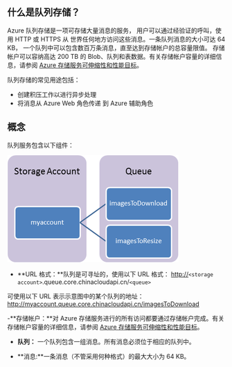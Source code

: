 ## 什么是队列存储？

Azure 队列存储是一项可存储大量消息的服务，
用户可以通过经验证的呼叫，使用 HTTP 或 HTTPS 从
世界任何地方访问这些消息。一条队列消息的大小可达 64 KB，
一个队列中可以包含数百万条消息，直至达到存储帐户的总容量限值。
存储帐户可以容纳高达 200 TB 的 Blob、队列和表数据。有关存储帐户容量的详细信息，请参阅 [Azure 存储服务可伸缩性和性能目标][]。

队列存储的常见用途包括：

-   创建积压工作以进行异步处理
-   将消息从 Azure Web 角色传递
    到 Azure 辅助角色

## 概念

队列服务包含以下组件：

![队列 1][]

-   **URL 格式：**队列是可寻址的，使用以下 URL 格式：
    <http://>`<storage account>`.queue.core.chinacloudapi.cn/`<queue>`

可使用以下 URL 表示示意图中的某个队列的地址：
<http://myaccount.queue.core.chinacloudapi.cn/imagesToDownload>

-**存储帐户：**对 Azure 存储服务进行的所有访问都要通过存储帐户完成。有关存储帐户容量的详细信息，请参阅 [Azure 存储服务可伸缩性和性能目标][]。

-   **队列：** 一个队列包含一组消息。所有消息必须位于相应的队列中。

-   **消息:**一条消息（不管采用何种格式）的最大大小为 64 KB。

  [Azure 存储服务可伸缩性和性能目标]: http://msdn.microsoft.com/zh-cn/library/dn249410.aspx
  [队列 1]: ./media/howto-queue-storage/queue1.png
